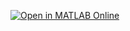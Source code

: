 [![Open in MATLAB Online](https://www.mathworks.com/images/responsive/global/open-in-matlab-online.svg)](https://matlab.mathworks.com/open/github/v1?repo=dperkins-MW/SimulinkWorkshop&file=SimulinkWorkshop.prj)
